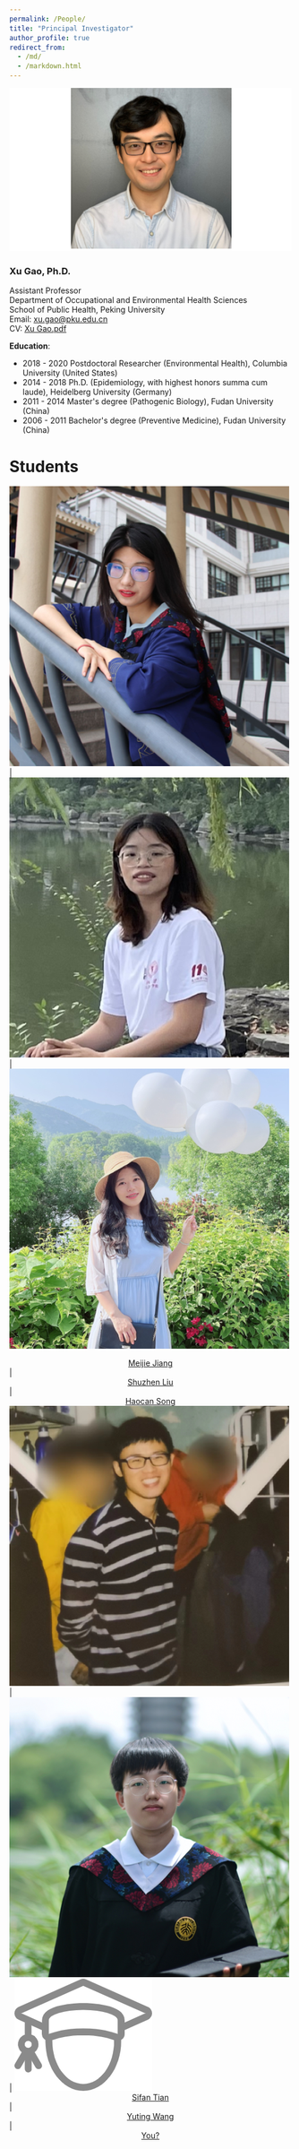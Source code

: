 ```yaml
---
permalink: /People/
title: "Principal Investigator"
author_profile: true
redirect_from: 
  - /md/
  - /markdown.html
---
```


![](webpeopleme.png)

### Xu Gao, Ph.D.
Assistant Professor \
Department of Occupational and Environmental Health Sciences \
School of Public Health, Peking University \
Email: <xu.gao@pku.edu.cn> \
CV: [Xu Gao.pdf](https://book.yunzhan365.com/cbznj/fglb/mobile/index.html)

**Education**: 
* 2018 - 2020 Postdoctoral Researcher (Environmental Health), Columbia University (United States)
* 2014 - 2018 Ph.D. (Epidemiology, with highest honors summa cum laude), Heidelberg University (Germany)
* 2011 - 2014 Master's degree (Pathogenic Biology), Fudan University (China)
* 2006 - 2011 Bachelor's degree (Preventive Medicine), Fudan University (China)

# Students

[![](MeijieJiangPic.png)](../People/Meijie-Jiang.md) | [![](ShuzhenLiuPic.png)](../People/Shuzhen-Liu.md) | [![](HaocanSongPic.png)](../People/Haocan-Song.md)
[<center>Meijie Jiang</center>](../People/Meijie-Jiang.md) | [<center>Shuzhen Liu</center>](../People/Shuzhen-Liu.md) | [<center>Haocan Song</center>](../People/Haocan-Song.md)
[![](SifanTianPic.png)](../People/Sifan-Tian.md) | [![](YutingWangPic.png)](../People/Yuting-Wang.md) | [![](you.png)](https://gearpku2020.github.io//JoinGaoLab/)
[<center>Sifan Tian</center>](../People/Sifan-Tian.md) | [<center>Yuting Wang</center>](../People/Yuting-Wang.md) | [<center>You?</center>](https://gearpku2020.github.io//JoinGaoLab/)

